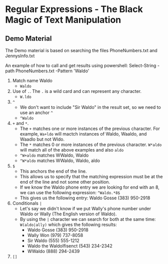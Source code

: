 # Regular Expressions - The Black Magic of Text Manipulation

## Demo Material
The Demo material is based on searching the files PhoneNumbers.txt and JennysInfo.txt

An example of how to call and get results using powershell: 
    Select-String -path PhoneNumbers.txt -Pattern 'Waldo'

1. Match name Waldo
    - `Waldo`
2. Use of `.`.  The `.` is a wild card and can represent any character.
    - `W.ldo`
3. `^`
    - We don't want to include "Sir Waldo" in the result set, so we need to use an anchor `^`
    - `^Waldo`
4. `+` and `*`.  
    - The `+` matches one or more instances of the previous character.  For example, `Wa+ldo` will mactch instances of Waldo, Waaldo, and Waadlo but not Wldo.  
    - The `*` matches 0 or more instances of the previous character.  `W*aldo` will match all of the above examples and also `aldo`
    - `^W+aldo` matches WWaldo, Waldo
    - `^W*aldo` matches WWaldo, Waldo, aldo
5. `$`
    - This anchors the end of the line.  
    - This allows us to specify that the matching expression must be at the end of the line and not some other position. 
    - If we know the Waldo phone entry we are looking for end with an 8, we can use the following expression: `^Waldo.*8$`
    - This gives us the following entry: Waldo Gosse                 (383) 950-2918
6. Conditionals `|`
    - Let's say we didn't know if we put Wally's phone number under Waldo or Wally (The English version of Waldo). 
    - By using the `|` character we can search for both at the same time: `W(aldo|ally)` which gives the following results:
        - Waldo Gosse                 (383) 950-2918
        - Wally Won                   (979) 737-8058
        - Sir Waldo                   (555) 555-1212
        - Waldo the WaldoIfisenct     (543) 234-2342
        - WWaldo                      (888) 294-2439
7. `[]`
